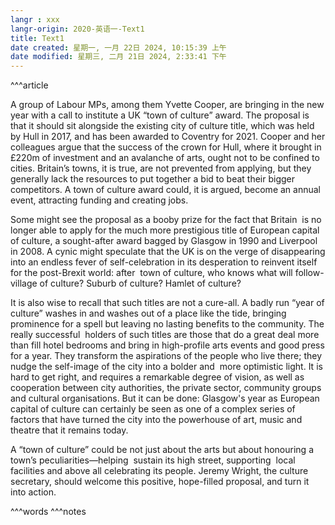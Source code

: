 ```yaml
---
langr : xxx
langr-origin: 2020-英语一-Text1
title: Text1
date created: 星期一, 一月 22日 2024, 10:15:39 上午
date modified: 星期三, 二月 21日 2024, 2:33:41 下午
---
```


^^^article

A group of Labour MPs, among them Yvette Cooper, are bringing in the new year with a call to institute a UK “town of culture” award. The proposal is that it should sit alongside the existing city of culture title, which was held by Hull in 2017, and has been awarded to Coventry for 2021. Cooper and her colleagues argue that the success of the crown for Hull, where it brought in £220m of investment and an avalanche of arts, ought not to be confined to cities. Britain’s towns, it is true, are not prevented from applying, but they generally lack the resources to put together a bid to beat their bigger competitors. A town of culture award could, it is argued, become an annual event, attracting funding and creating jobs.

Some might see the proposal as a booby prize for the fact that Britain  is no longer able to apply for the much more prestigious title of European capital of culture, a sought-after award bagged by Glasgow in 1990 and Liverpool in 2008. A cynic might speculate that the UK is on the verge of disappearing into an endless fever of self-celebration in its desperation to reinvent itself for the post-Brexit world: after  town of culture, who knows what will follow-village of culture? Suburb of culture? Hamlet of culture?

It is also wise to recall that such titles are not a cure-all. A badly run “year of culture” washes in and washes out of a place like the tide, bringing prominence for a spell but leaving no lasting benefits to the community. The really successful  holders of such titles are those that do a great deal more than fill hotel bedrooms and bring in high-profile arts events and good press for a year. They transform the aspirations of the people who live there; they nudge the self-image of the city into a bolder and  more optimistic light. It is hard to get right, and requires a remarkable degree of vision, as well as cooperation between city authorities, the private sector, community groups and cultural organisations. But it can be done: Glasgow's year as European capital of culture can certainly be seen as one of a complex series of factors that have turned the city into the powerhouse of art, music and theatre that it remains today.

A “town of culture” could be not just about the arts but about honouring a town’s peculiarities—helping  sustain its high street, supporting  local facilities and above all celebrating its people. Jeremy Wright, the culture secretary, should welcome this positive, hope-filled proposal, and turn it into action.




^^^words
^^^notes
